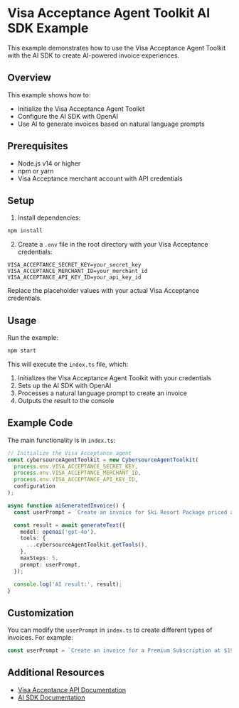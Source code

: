 # Visa Acceptance Agent Toolkit AI SDK Example

This example demonstrates how to use the Visa Acceptance Agent Toolkit with the AI SDK to create AI-powered invoice experiences.

## Overview

This example shows how to:
- Initialize the Visa Acceptance Agent Toolkit
- Configure the AI SDK with OpenAI
- Use AI to generate invoices based on natural language prompts

## Prerequisites

- Node.js v14 or higher
- npm or yarn
- Visa Acceptance merchant account with API credentials

## Setup

1. Install dependencies:

```bash
npm install
```

2. Create a `.env` file in the root directory with your Visa Acceptance credentials:

```
VISA_ACCEPTANCE_SECRET_KEY=your_secret_key
VISA_ACCEPTANCE_MERCHANT_ID=your_merchant_id
VISA_ACCEPTANCE_API_KEY_ID=your_api_key_id
```

Replace the placeholder values with your actual Visa Acceptance credentials.

## Usage

Run the example:

```bash
npm start
```

This will execute the `index.ts` file, which:
1. Initializes the Visa Acceptance Agent Toolkit with your credentials
2. Sets up the AI SDK with OpenAI
3. Processes a natural language prompt to create an invoice
4. Outputs the result to the console

## Example Code

The main functionality is in `index.ts`:

```typescript
// Initialize the Visa Acceptance agent
const cybersourceAgentToolkit = new CybersourceAgentToolkit(
  process.env.VISA_ACCEPTANCE_SECRET_KEY,
  process.env.VISA_ACCEPTANCE_MERCHANT_ID,
  process.env.VISA_ACCEPTANCE_API_KEY_ID,
  configuration
);

async function aiGeneratedInvoice() {
  const userPrompt = `Create an invoice for Ski Resort Package priced at $499.99`;

  const result = await generateText({
    model: openai('gpt-4o'),
    tools: {
      ...cybersourceAgentToolkit.getTools(),
    },
    maxSteps: 5,
    prompt: userPrompt,
  });

  console.log('AI result:', result);
}
```

## Customization

You can modify the `userPrompt` in `index.ts` to create different types of invoices. For example:

```typescript
const userPrompt = `Create an invoice for a Premium Subscription at $19.99/month`;
```

## Additional Resources

- [Visa Acceptance API Documentation](https://developer.cybersource.com/api/reference/api-reference.html)
- [AI SDK Documentation](https://sdk.vercel.ai/docs)
